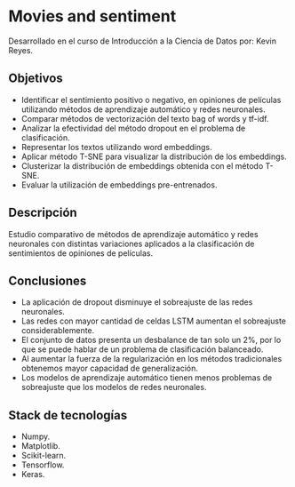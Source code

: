 # Movies and sentiment
Desarrollado en el curso de Introducción a la Ciencia de Datos por: Kevin Reyes.
## Objetivos
- Identificar el sentimiento positivo o negativo, en opiniones de películas utilizando métodos de aprendizaje automático y redes neuronales.
- Comparar métodos de vectorización del texto bag of words y tf-idf.
- Analizar la efectividad del método dropout en el problema de clasificación.
- Representar los textos utilizando word embeddings.
- Aplicar método T-SNE para visualizar la distribución de los embeddings.
- Clusterizar la distribución de embeddings obtenida con el método T-SNE.
- Evaluar la utilización de embeddings pre-entrenados.
## Descripción
Estudio comparativo de métodos de aprendizaje automático y redes neuronales con distintas variaciones aplicados a la clasificación de sentimientos de opiniones de películas.

## Conclusiones
- La aplicación de dropout disminuye el sobreajuste de las redes neuronales.
- Las redes con mayor cantidad de celdas LSTM aumentan el sobreajuste considerablemente.
- El conjunto de datos presenta un desbalance de tan solo un 2%, por lo que se puede hablar de un problema de clasificación balanceado.
- Al aumentar la fuerza de la regularización en los métodos tradicionales obtenemos mayor capacidad de generalización.
- Los modelos de aprendizaje automático tienen menos problemas de sobreajuste que los modelos de redes neuronales.

## Stack de tecnologías
- Numpy.
- Matplotlib.
- Scikit-learn.
- Tensorflow.
- Keras.
